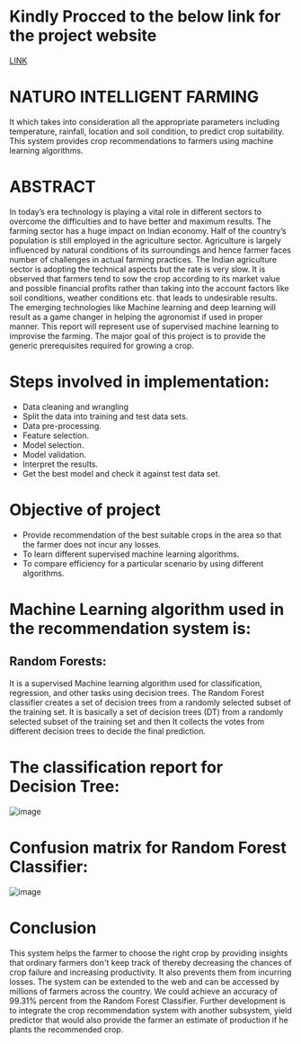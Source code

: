# Kindly Procced to the below link for the project website
[LINK](http://nif.pythonanywhere.com/)


# NATURO INTELLIGENT FARMING
It which takes into consideration all the appropriate parameters including temperature, rainfall, location and soil condition, to predict crop suitability. This system provides crop recommendations to farmers using machine learning algorithms.

# ABSTRACT
In today’s era technology is playing a vital role in different sectors to overcome the difficulties and to have better and maximum results. The farming sector has a huge impact on Indian economy. Half of the country’s population is still employed in the agriculture sector. Agriculture is largely influenced by natural conditions of its surroundings and hence farmer faces number of challenges in actual farming practices. The Indian agriculture sector is adopting the technical aspects but the rate is very slow. It is observed that farmers tend to sow the crop according to its market value and possible financial profits rather than taking into the account factors like soil conditions, weather conditions etc. that leads to undesirable results. The emerging technologies like Machine learning and deep learning will result as a game changer in helping the agronomist if used in proper manner. This report will represent use of supervised machine learning to improvise the farming. The major goal of this project is to provide the generic prerequisites required for growing a crop.

# Steps involved in implementation:
- Data cleaning and wrangling
- Split the data into training and test data sets.
- Data pre-processing.
- Feature selection.
- Model selection.
- Model validation.
- Interpret the results.
- Get the best model and check it against test data set.

# Objective of project
- Provide recommendation of the best suitable crops in the area so that the farmer does not incur any losses.
- To learn different supervised machine learning algorithms.
- To compare efficiency for a particular scenario by using different algorithms.

# Machine Learning algorithm used in the recommendation system is:
## Random Forests: 
It is a supervised Machine learning algorithm used for classification, regression, and other tasks using decision trees. The Random Forest classifier creates a set of decision trees from a randomly selected subset of the training set. It is basically a set of decision trees (DT) from a randomly selected subset of the training set and then It collects the votes from different decision trees to decide the final prediction.

# The classification report for Decision Tree:
![image](https://user-images.githubusercontent.com/108121919/210919990-bbd91dd2-8200-47a3-85d7-e78a3eda55ba.png)

# Confusion matrix for Random Forest Classifier:
![image](https://user-images.githubusercontent.com/108121919/210920023-6323d261-596a-4c92-b87f-f29cbcc71b5d.png)



# Conclusion
This system helps the farmer to choose the right crop by providing insights that ordinary farmers don't keep track of thereby decreasing the chances of crop failure and increasing productivity. It also prevents them from incurring losses. The system can be extended to the web and can be accessed by millions of farmers across the country. We could achieve an accuracy of 99.31% percent from the Random Forest Classifier. Further development is to integrate the crop recommendation system with another subsystem, yield predictor that would also provide the farmer an estimate of production if he plants the recommended crop.
